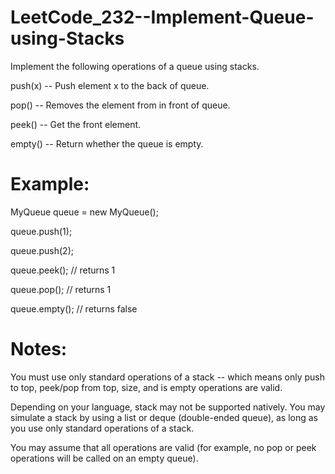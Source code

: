 # LeetCode_232--Implement-Queue-using-Stacks

Implement the following operations of a queue using stacks.

push(x) -- Push element x to the back of queue.

pop() -- Removes the element from in front of queue.

peek() -- Get the front element.

empty() -- Return whether the queue is empty.

# Example:

MyQueue queue = new MyQueue();

queue.push(1);

queue.push(2);  

queue.peek();  // returns 1

queue.pop();   // returns 1

queue.empty(); // returns false

# Notes:

You must use only standard operations of a stack -- which means only push to top, peek/pop from top, size, and is empty operations are valid.

Depending on your language, stack may not be supported natively. You may simulate a stack by using a list or deque (double-ended queue), as long as you use only standard operations of a stack.

You may assume that all operations are valid (for example, no pop or peek operations will be called on an empty queue).
